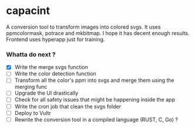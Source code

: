 # capacint
A conversion tool to transform images into colored svgs. It uses ppmcolormask, potrace and mkbitmap. 
I hope it has decent enough results. Frontend uses hyperapp just for training.

### Whatta do next ?
- [X] Write the merge svgs function
- [ ] Write the color detection function
- [ ] Transform all the color's ppm into svgs and merge them using the merging func
- [ ] Upgrade the UI drastically 
- [ ] Check for all safety issues that might be happening inside the app
- [ ] Write the cron job that clean the svgs folder
- [ ] Deploy to Vultr
- [ ] Rewrite the conversion tool in a compiled language (RUST, C, Go) ?